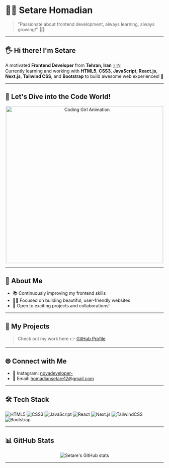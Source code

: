 # 👩‍💻 Setare Homadian

> "Passionate about frontend development, always learning, always growing!" 🌱🚀

---

## 🖐️ Hi there! I'm Setare
A motivated **Frontend Developer** from **Tehran, Iran** 🇮🇷  
Currently learning and working with **HTML5**, **CSS3**, **JavaScript**, **React.js**, **Next.js**, **Tailwind CSS**, and **Bootstrap** to build awesome web experiences! 🚀

---

## 🚀 Let's Dive into the Code World!

<div align="center">
  <img src="https://media.giphy.com/media/3o7bu3XilJ5BOiSGic/giphy.gif" alt="Coding Girl Animation" width="500"/>
</div>

---

## 📍 About Me
- 📚 Continuously improving my frontend skills
- 👩‍💻 Focused on building beautiful, user-friendly websites
- 🌟 Open to exciting projects and collaborations!

---

## 🚀 My Projects
> Check out my work here 👉 [GitHub Profile](https://github.com/setarehomadian80)

---

## 🌐 Connect with Me
- 📸 Instagram: [novadeveloper-](https://instagram.com/novadeveloper-)
- 📧 Email: [homadiansetare12@gmail.com](mailto:homadiansetare12@gmail.com)

---

## 🛠️ Tech Stack
<p>
  <img src="https://img.shields.io/badge/HTML5-E34F26?style=for-the-badge&logo=html5&logoColor=white" alt="HTML5"/>
  <img src="https://img.shields.io/badge/CSS3-1572B6?style=for-the-badge&logo=css3&logoColor=white" alt="CSS3"/>
  <img src="https://img.shields.io/badge/JavaScript-F7DF1E?style=for-the-badge&logo=javascript&logoColor=black" alt="JavaScript"/>
  <img src="https://img.shields.io/badge/React-20232A?style=for-the-badge&logo=react&logoColor=61DAFB" alt="React"/>
  <img src="https://img.shields.io/badge/Next.js-000000?style=for-the-badge&logo=nextdotjs&logoColor=white" alt="Next.js"/>
  <img src="https://img.shields.io/badge/TailwindCSS-06B6D4?style=for-the-badge&logo=tailwindcss&logoColor=white" alt="TailwindCSS"/>
  <img src="https://img.shields.io/badge/Bootstrap-7952B3?style=for-the-badge&logo=bootstrap&logoColor=white" alt="Bootstrap"/>
</p>

---

## 📊 GitHub Stats
<p align="center">
  <img src="https://github-readme-stats.vercel.app/api?username=setarehomadian80&show_icons=true&theme=radical" alt="Setare's GitHub stats" />
</p>

---
